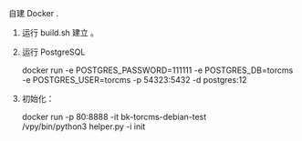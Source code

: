 自建 Docker .

1. 运行 build.sh 建立 。
2. 运行 PostgreSQL

    docker run -e POSTGRES_PASSWORD=111111 -e POSTGRES_DB=torcms \
        -e POSTGRES_USER=torcms -p 54323:5432 -d postgres:12

3. 初始化：

    docker run -p 80:8888  -it  bk-torcms-debian-test \
        /vpy/bin/python3 helper.py -i init